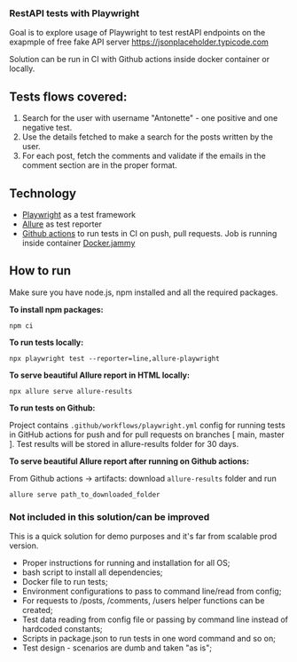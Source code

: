 ### RestAPI tests with Playwright

Goal is to explore usage of Playwright to test restAPI endpoints on the exapmple of free fake API server https://jsonplaceholder.typicode.com 

Solution can be run in CI with Github actions inside docker container or locally. 

## Tests flows covered: 
1. Search for the user with username "Antonette" - one positive and one negative test.
2. Use the details fetched to make a search for the posts written by the user.
3. For each post, fetch the comments and validate if the emails in the comment section are in the proper format.

## Technology
- [Playwright](https://github.com/microsoft/playwright) as a test framework 
- [Allure](https://allurereport.org/docs/playwright/) as test reporter 
- [Github actions](https://playwright.dev/docs/ci-intro) to run tests in CI on push, pull requests. Job is running inside container [Docker.jammy](https://github.com/microsoft/playwright/blob/main/utils/docker/Dockerfile.jammy)

## How to run
Make sure you have node.js, npm installed and all the required packages. 

**To install npm packages:**

```npm ci```

**To run tests locally:**

```npx playwright test --reporter=line,allure-playwright ```

**To serve beautiful Allure report in HTML locally:**

```npx allure serve allure-results```

**To run tests on Github:**

Project contains `.github/workflows/playwright.yml` config for running tests in GitHub actions for push and for pull requests on branches [ main, master ]. Test results will be stored in allure-results folder for 30 days. 

**To serve beautiful Allure report after running on Github actions:**

From Github actions -> artifacts:  download `allure-results` folder and run 

```allure serve path_to_downloaded_folder```

### Not included in this solution/can be improved
This is a quick solution for demo purposes and it's far from scalable prod version. 
- Proper instructions for running and installation for all OS; 
- bash script to install all dependencies; 
- Docker file to run tests; 
- Environment configurations to pass to command line/read from config;
- For requests to /posts, /comments, /users helper functions can be created; 
- Test data reading from config file or passing by command line instead of hardcoded constants; 
- Scripts in package.json to run tests in one word command and so on;
- Test design - scenarios are dumb and taken "as is";